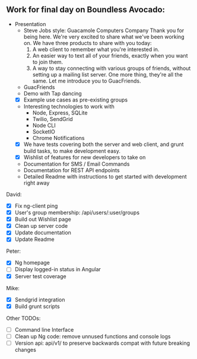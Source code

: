 ## Work for final day on Boundless Avocado: ##

* Presentation
  * Steve Jobs style: Guacamole Computers Company
    Thank you for being here. We're very excited to share what we've been working on.
    We have three products to share with you today:
      1. A web client to remember what you're interested in.
      2. An easier way to text all of your friends, exactly when you want to join them.
      3. A way to stay connecting with various groups of friends, without setting up a mailing list server.
    One more thing, they're all the same.
    Let me introduce you to GuacFriends.
  * GuacFriends
  * Demo with Tap dancing
  - [x] Example use cases as pre-existing groups
  * Interesting technologies to work with
    * Node, Express, SQLite
    * Twilio, SendGrid
    * Node CLI
    * SocketIO
    * Chrome Notifications
  - [x] We have tests covering both the server and web client, and grunt build tasks, to make development easy.
  - [x] Wishlist of features for new developers to take on
  * Documentation for SMS / Email Commands
  * Documentation for REST API endpoints
  * Detailed Readme with instructions to get started with development right away


David:
- [x] Fix ng-client ping
- [x] User's group membership: /api/users/:user/groups
- [x] Build out Wishlist page
- [x] Clean up server code
- [x] Update documentation
- [x] Update Readme

Peter:
- [x] Ng homepage
- [ ] Display logged-in status in Angular
- [x] Server test coverage

Mike:
- [x] Sendgrid integration
- [x] Build grunt scripts

Other TODOs:
- [ ] Command line Interface
- [ ] Clean up Ng code: remove unnused functions and console logs
- [ ] Version api: api/v1/ to preserve backwards compat with future breaking changes
